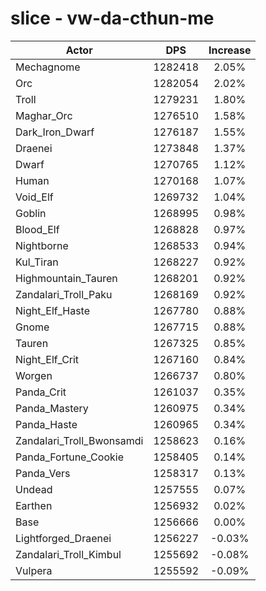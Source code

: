 # slice - vw-da-cthun-me
| Actor | DPS | Increase |
|---|:---:|:---:|
|Mechagnome|1282418|2.05%|
|Orc|1282054|2.02%|
|Troll|1279231|1.80%|
|Maghar_Orc|1276510|1.58%|
|Dark_Iron_Dwarf|1276187|1.55%|
|Draenei|1273848|1.37%|
|Dwarf|1270765|1.12%|
|Human|1270168|1.07%|
|Void_Elf|1269732|1.04%|
|Goblin|1268995|0.98%|
|Blood_Elf|1268828|0.97%|
|Nightborne|1268533|0.94%|
|Kul_Tiran|1268227|0.92%|
|Highmountain_Tauren|1268201|0.92%|
|Zandalari_Troll_Paku|1268169|0.92%|
|Night_Elf_Haste|1267780|0.88%|
|Gnome|1267715|0.88%|
|Tauren|1267325|0.85%|
|Night_Elf_Crit|1267160|0.84%|
|Worgen|1266737|0.80%|
|Panda_Crit|1261037|0.35%|
|Panda_Mastery|1260975|0.34%|
|Panda_Haste|1260965|0.34%|
|Zandalari_Troll_Bwonsamdi|1258623|0.16%|
|Panda_Fortune_Cookie|1258405|0.14%|
|Panda_Vers|1258317|0.13%|
|Undead|1257555|0.07%|
|Earthen|1256932|0.02%|
|Base|1256666|0.00%|
|Lightforged_Draenei|1256227|-0.03%|
|Zandalari_Troll_Kimbul|1255692|-0.08%|
|Vulpera|1255592|-0.09%|
